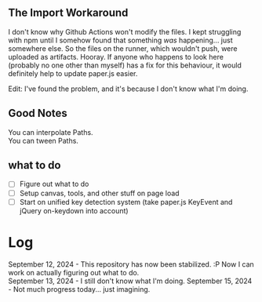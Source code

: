 ## The Import Workaround

I don't know why Github Actions won't modify the files. I kept struggling with npm until I somehow found that something *was* happening... just somewhere else. So the files on the runner, which wouldn't push, were uploaded as artifacts. Hooray. If anyone who happens to look here (probably no one other than myself) has a fix for this behaviour, it would definitely help to update paper.js easier.

Edit: I've found the problem, and it's because I don't know what I'm doing.

## Good Notes

You can interpolate Paths.<br>
You can tween Paths.

## what to do

- [ ] Figure out what to do
- [ ] Setup canvas, tools, and other stuff on page load
- [ ] Start on unified key detection system (take paper.js KeyEvent and jQuery on-keydown into account)

# Log

September 12, 2024 - This repository has now been stabilized. :P Now I can work on actually figuring out what to do.<br>
September 13, 2024 - I still don't know what I'm doing.
September 15, 2024 - Not much progress today... just imagining.